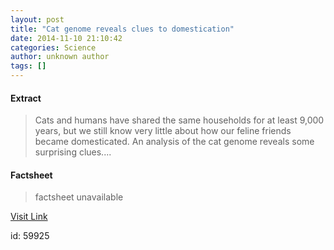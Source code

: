 ```yaml
---
layout: post
title: "Cat genome reveals clues to domestication​​"
date: 2014-11-10 21:10:42
categories: Science
author: unknown author
tags: []
---
```



#### Extract
>Cats and humans have shared the same households for at least 9,000 years, but we still know very little about how our feline friends became domesticated. An analysis of the cat genome reveals some surprising clues....

#### Factsheet
>factsheet unavailable

[Visit Link](http://feeds.sciencedaily.com/~r/sciencedaily/~3/Vg2RM7zTAmA/141110161042.htm)

id:   59925


